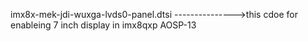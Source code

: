 imx8x-mek-jdi-wuxga-lvds0-panel.dtsi  --------------->this cdoe for enableing 7 inch display in imx8qxp AOSP-13
